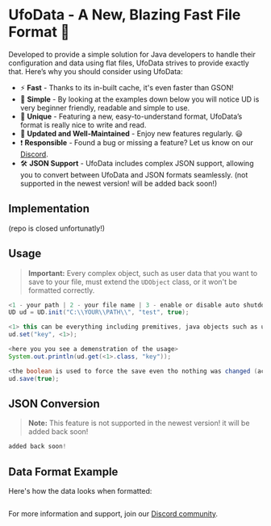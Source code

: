 # UfoData - A New, Blazing Fast File Format 🚀

Developed to provide a simple solution for Java developers to handle their configuration and data using flat files, UfoData strives to provide exactly that. Here’s why you should consider using UfoData:

- ⚡ **Fast** - Thanks to its in-built cache, it's even faster than GSON!
- 🍎 **Simple** - By looking at the examples down below you will notice UD is very beginner friendly, readable and simple to use.
- 🌈 **Unique** - Featuring a new, easy-to-understand format, UfoData’s format is really nice to write and read.
- 🔄 **Updated and Well-Maintained** - Enjoy new features regularly. 😃
- ❗ **Responsible** - Found a bug or missing a feature? Let us know on our [Discord](https://discord.gg/gzxrub5ABQ).
- 🛠️ **JSON Support** - UfoData includes complex JSON support, allowing you to convert between UfoData and JSON formats seamlessly. (not supported in the newest version! will be added back soon!)

## Implementation
(repo is closed unfortunatly!)

## Usage

> **Important:** Every complex object, such as user data that you want to save to your file, must extend the `UDObject` class, or it won't be formatted correctly.

```java
<1 - your path | 2 - your file name | 3 - enable or disable auto shutdown save>
UD ud = UD.init("C:\\YOUR\\PATH\\", "test", true);

<1> this can be everything including premitives, java objects such as user profiles, lists and maps
ud.set("key", <1>);

<here you you see a demenstration of the usage>
System.out.println(ud.get(<1>.class, "key"));

<the boolean is used to force the save even tho nothing was changed (according to the file system). please use true if you work with immutables like maps or lists here!>
ud.save(true);
```

## JSON Conversion

> **Note:** This feature is not supported in the newest version! it will be added back soon!

```java
added back soon!
```

## Data Format Example

Here's how the data looks when formatted:

```

```

For more information and support, join our [Discord community](https://discord.gg/gzxrub5ABQ).
